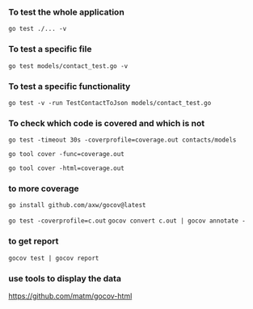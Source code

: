 ### To test the whole application

```go test ./... -v```

### To test a specific file

```go test models/contact_test.go -v```

### To test a specific functionality

```go test -v -run TestContactToJson models/contact_test.go```

### To check which code is covered and which is not

```go test -timeout 30s -coverprofile=coverage.out contacts/models```

```go tool cover -func=coverage.out```

```go tool cover -html=coverage.out```

### to more coverage 

```go install github.com/axw/gocov@latest```

```go test -coverprofile=c.out```
```gocov convert c.out | gocov annotate -```

### to get report
```gocov test | gocov report```

### use tools to display the data 
https://github.com/matm/gocov-html


